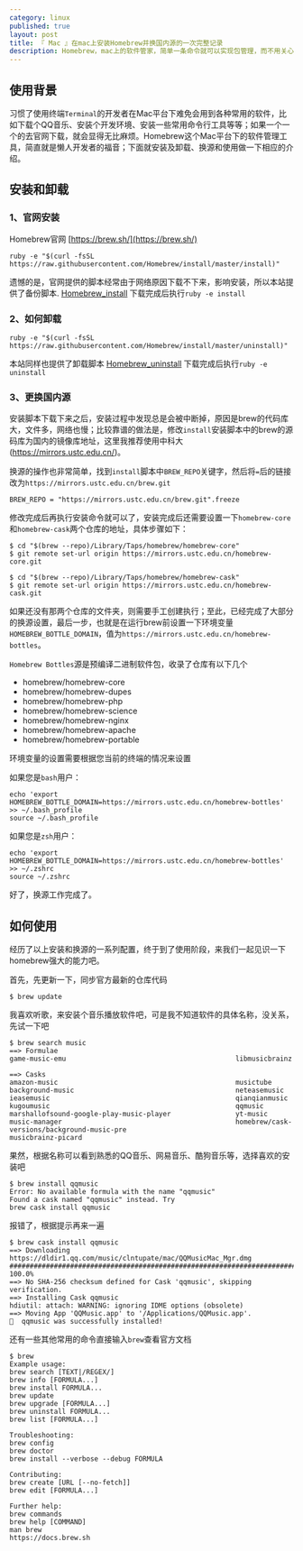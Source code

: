 ```yaml
---
category: linux
published: true
layout: post
title: 『 Mac 』在mac上安装Homebrew并换国内源的一次完整记录
description: Homebrew，mac上的软件管家，简单一条命令就可以实现包管理，而不用关心各种依赖，十分方便快捷。
---
```


## 使用背景

习惯了使用终端`Terminal`的开发者在Mac平台下难免会用到各种常用的软件，比如下载个QQ音乐、安装个开发环境、安装一些常用命令行工具等等；如果一个一个的去官网下载，就会显得无比麻烦。Homebrew这个Mac平台下的软件管理工具，简直就是懒人开发者的福音；下面就安装及卸载、换源和使用做一下相应的介绍。

## 安装和卸载

### 1、官网安装

Homebrew官网 [https://brew.sh/](https://brew.sh/)

```shell
ruby -e "$(curl -fsSL https://raw.githubusercontent.com/Homebrew/install/master/install)"
```

遗憾的是，官网提供的脚本经常由于网络原因下载不下来，影响安装，所以本站提供了备份脚本.
[Homebrew_install](../data/mac/brew/install)
下载完成后执行`ruby -e install`

### 2、如何卸载

```shell
ruby -e "$(curl -fsSL https://raw.githubusercontent.com/Homebrew/install/master/uninstall)"
```

本站同样也提供了卸载脚本
[Homebrew_uninstall](../data/mac/brew/uninstall)
下载完成后执行`ruby -e uninstall`


### 3、更换国内源

安装脚本下载下来之后，安装过程中发现总是会被中断掉，原因是brew的代码库大，文件多，网络也慢；比较靠谱的做法是，修改`install`安装脚本中的brew的源码库为国内的镜像库地址，这里我推荐使用中科大(https://mirrors.ustc.edu.cn/)。

换源的操作也非常简单，找到`install`脚本中`BREW_REPO`关键字，然后将`=`后的链接改为`https://mirrors.ustc.edu.cn/brew.git`

```shell
BREW_REPO = "https://mirrors.ustc.edu.cn/brew.git".freeze
```

修改完成后再执行安装命令就可以了，安装完成后还需要设置一下`homebrew-core`和`homebrew-cask`两个仓库的地址，具体步骤如下：

```shell
$ cd "$(brew --repo)/Library/Taps/homebrew/homebrew-core"
$ git remote set-url origin https://mirrors.ustc.edu.cn/homebrew-core.git

$ cd "$(brew --repo)/Library/Taps/homebrew/homebrew-cask"
$ git remote set-url origin https://mirrors.ustc.edu.cn/homebrew-cask.git
```

如果还没有那两个仓库的文件夹，则需要手工创建执行；至此，已经完成了大部分的换源设置，最后一步，也就是在运行brew前设置一下环境变量`HOMEBREW_BOTTLE_DOMAIN`，值为`https://mirrors.ustc.edu.cn/homebrew-bottles`。

`Homebrew Bottles`源是预编译二进制软件包，收录了仓库有以下几个
* homebrew/homebrew-core
* homebrew/homebrew-dupes
* homebrew/homebrew-php
* homebrew/homebrew-science
* homebrew/homebrew-nginx
* homebrew/homebrew-apache
* homebrew/homebrew-portable

环境变量的设置需要根据您当前的终端的情况来设置

如果您是`bash`用户：

```shell
echo 'export HOMEBREW_BOTTLE_DOMAIN=https://mirrors.ustc.edu.cn/homebrew-bottles' >> ~/.bash_profile
source ~/.bash_profile
```

如果您是`zsh`用户：

```shell
echo 'export HOMEBREW_BOTTLE_DOMAIN=https://mirrors.ustc.edu.cn/homebrew-bottles' >> ~/.zshrc
source ~/.zshrc
```

好了，换源工作完成了。

## 如何使用

经历了以上安装和换源的一系列配置，终于到了使用阶段，来我们一起见识一下homebrew强大的能力吧。

首先，先更新一下，同步官方最新的仓库代码

```shell
$ brew update
```

我喜欢听歌，来安装个音乐播放软件吧，可是我不知道软件的具体名称，没关系，先试一下吧

```shell
$ brew search music
==> Formulae
game-music-emu                                          libmusicbrainz

==> Casks
amazon-music                                            musictube
background-music                                        neteasemusic
ieasemusic                                              qianqianmusic
kugoumusic                                              qqmusic
marshallofsound-google-play-music-player                yt-music
music-manager                                           homebrew/cask-versions/background-music-pre
musicbrainz-picard
```

果然，根据名称可以看到熟悉的QQ音乐、网易音乐、酷狗音乐等，选择喜欢的安装吧

```shell
$ brew install qqmusic
Error: No available formula with the name "qqmusic" 
Found a cask named "qqmusic" instead. Try
brew cask install qqmusic
```

报错了，根据提示再来一遍
```shell
$ brew cask install qqmusic
==> Downloading https://dldir1.qq.com/music/clntupate/mac/QQMusicMac_Mgr.dmg
######################################################################## 100.0%
==> No SHA-256 checksum defined for Cask 'qqmusic', skipping verification.
==> Installing Cask qqmusic
hdiutil: attach: WARNING: ignoring IDME options (obsolete)
==> Moving App 'QQMusic.app' to '/Applications/QQMusic.app'.
🍺  qqmusic was successfully installed!
```

还有一些其他常用的命令直接输入`brew`查看官方文档
```shell
$ brew 
Example usage:
brew search [TEXT|/REGEX/]
brew info [FORMULA...]
brew install FORMULA...
brew update
brew upgrade [FORMULA...]
brew uninstall FORMULA...
brew list [FORMULA...]

Troubleshooting:
brew config
brew doctor
brew install --verbose --debug FORMULA

Contributing:
brew create [URL [--no-fetch]]
brew edit [FORMULA...]

Further help:
brew commands
brew help [COMMAND]
man brew
https://docs.brew.sh
```
